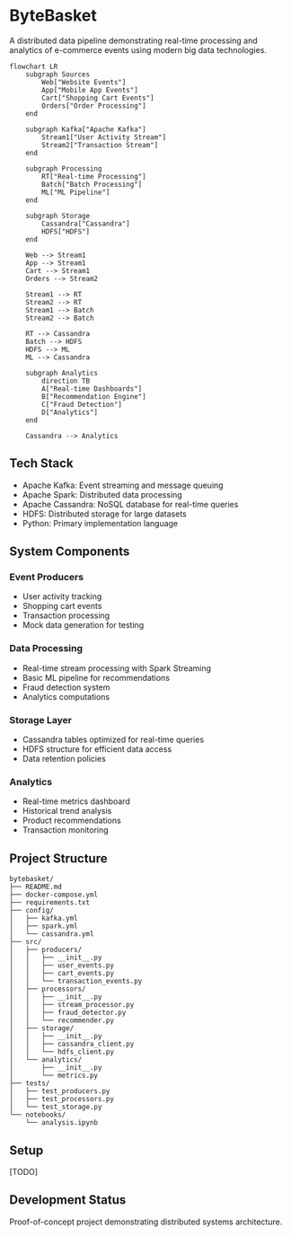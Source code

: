 # ByteBasket

A distributed data pipeline demonstrating real-time processing and analytics of e-commerce events using modern big data technologies.

```mermaid
flowchart LR
    subgraph Sources
        Web["Website Events"]
        App["Mobile App Events"]
        Cart["Shopping Cart Events"]
        Orders["Order Processing"]
    end

    subgraph Kafka["Apache Kafka"]
        Stream1["User Activity Stream"]
        Stream2["Transaction Stream"]
    end

    subgraph Processing
        RT["Real-time Processing"]
        Batch["Batch Processing"]
        ML["ML Pipeline"]
    end

    subgraph Storage
        Cassandra["Cassandra"]
        HDFS["HDFS"]
    end

    Web --> Stream1
    App --> Stream1
    Cart --> Stream1
    Orders --> Stream2

    Stream1 --> RT
    Stream2 --> RT
    Stream1 --> Batch
    Stream2 --> Batch

    RT --> Cassandra
    Batch --> HDFS
    HDFS --> ML
    ML --> Cassandra

    subgraph Analytics
        direction TB
        A["Real-time Dashboards"]
        B["Recommendation Engine"]
        C["Fraud Detection"]
        D["Analytics"]
    end

    Cassandra --> Analytics
```

## Tech Stack
- Apache Kafka: Event streaming and message queuing
- Apache Spark: Distributed data processing
- Apache Cassandra: NoSQL database for real-time queries
- HDFS: Distributed storage for large datasets
- Python: Primary implementation language

## System Components

### Event Producers
- User activity tracking
- Shopping cart events
- Transaction processing
- Mock data generation for testing

### Data Processing
- Real-time stream processing with Spark Streaming
- Basic ML pipeline for recommendations
- Fraud detection system
- Analytics computations

### Storage Layer
- Cassandra tables optimized for real-time queries
- HDFS structure for efficient data access
- Data retention policies

### Analytics
- Real-time metrics dashboard
- Historical trend analysis
- Product recommendations
- Transaction monitoring

## Project Structure
```
bytebasket/
├── README.md
├── docker-compose.yml
├── requirements.txt
├── config/
│   ├── kafka.yml
│   ├── spark.yml
│   └── cassandra.yml
├── src/
│   ├── producers/
│   │   ├── __init__.py
│   │   ├── user_events.py
│   │   ├── cart_events.py
│   │   └── transaction_events.py
│   ├── processors/
│   │   ├── __init__.py
│   │   ├── stream_processor.py
│   │   ├── fraud_detector.py
│   │   └── recommender.py
│   ├── storage/
│   │   ├── __init__.py
│   │   ├── cassandra_client.py
│   │   └── hdfs_client.py
│   └── analytics/
│       ├── __init__.py
│       └── metrics.py
├── tests/
│   ├── test_producers.py
│   ├── test_processors.py
│   └── test_storage.py
└── notebooks/
    └── analysis.ipynb
```

## Setup
[TODO]

## Development Status
Proof-of-concept project demonstrating distributed systems architecture.

